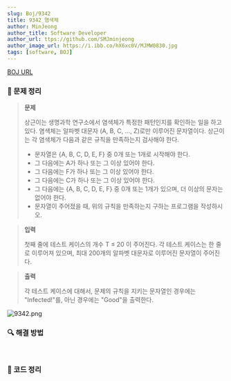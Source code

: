 ```yaml
---
slug: Boj/9342
title: 9342_염색체
author: MinJeong
author_title: Software Developer
author_url: ttps://github.com/SMJminjeong
author_image_url: https://i.ibb.co/hX6xc0V/MJMW0830.jpg
tags: [software, BOJ]
---
```


[BOJ URL](https://www.acmicpc.net/problem/9342)

### 📢 문제 정리
> **문제**
>
> 상근이는 생명과학 연구소에서 염색체가 특정한 패턴인지를 확인하는 일을 하고 있다. 염색체는 알파벳 대문자 (A, B, C, ..., Z)로만 이루어진 문자열이다. 상근이는 각 염색체가 다음과 같은 규칙을 만족하는지 검사해야 한다.
> - 문자열은 {A, B, C, D, E, F} 중 0개 또는 1개로 시작해야 한다.
> - 그 다음에는 A가 하나 또는 그 이상 있어야 한다.
> - 그 다음에는 F가 하나 또는 그 이상 있어야 한다.
> - 그 다음에는 C가 하나 또는 그 이상 있어야 한다.
> - 그 다음에는 {A, B, C, D, E, F} 중 0개 또는 1개가 있으며, 더 이상의 문자는 없어야 한다.
> - 문자열이 주어졌을 때, 위의 규칙을 만족하는지 구하는 프로그램을 작성하시오.

> **입력**
>
> 첫째 줄에 테스트 케이스의 개수 T ≤ 20 이 주어진다. 각 테스트 케이스는 한 줄로 이루어져 있으며, 최대 200개의 알파벳 대문자로 이루어진 문자열이 주어진다.

> **출력**
>
> 각 테스트 케이스에 대해서, 문제의 규칙을 지키는 문자열인 경우에는  "Infected!"를, 아닌 경우에는 "Good"을 출력한다.

![9342.png](../BojImgs/9342/9342.png)

### 🔍 해결 방법


<br/>

### 📌 코드 정리

```java

```